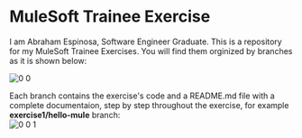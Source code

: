   # MuleSoft Trainee Exercise
I am Abraham Espinosa, Software Engineer Graduate. This is a repository for my MuleSoft Trainee Exercises. You will find them orginized by branches as it is shown below: 
  
![0 0](https://github.com/abraham-espinosa/mulesoft-trainee-exercise/assets/60346436/1511bf25-5ae9-4816-a0cf-9b5dfcbe9860)

Each branch contains the exercise's code and a README.md file with a complete documentaion, step by step throughout the exercise, for example **exercise1/hello-mule** branch:  
![0 0 1](https://github.com/abraham-espinosa/mulesoft-trainee-exercise/assets/60346436/e808e2fe-2b7d-4c04-bc45-d997294eb3c5)  




